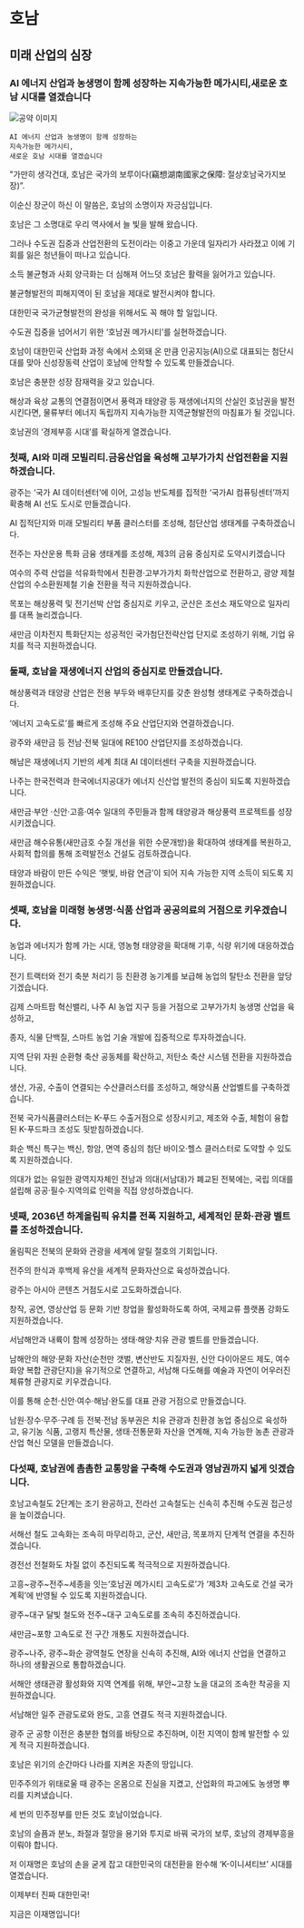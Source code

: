 # 호남

## 미래 산업의 심장
### AI 에너지 산업과 농생명이 함께 성장하는 지속가능한 메가시티,새로운 호남 시대를 열겠습니다

![공약 이미지](004.jpeg)

```
AI 에너지 산업과 농생명이 함께 성장하는
지속가능한 메가시티,
새로운 호남 시대를 열겠습니다
```

"가만히 생각건대, 호남은 국가의 보루이다(竊想湖南國家之保障: 절상호남국가지보장)”.

이순신 장군이 하신 이 말씀은, 호남의 소명이자 자긍심입니다.

호남은 그 소명대로 우리 역사에서 늘 빛을 발해 왔습니다.

그러나 수도권 집중과 산업전환의 도전이라는 이중고 가운데 일자리가 사라졌고 이에 기회를 잃은 청년들이 떠나고 있습니다.

소득 불균형과 사회 양극화는 더 심해져 어느덧 호남은 활력을 잃어가고 있습니다.

불균형발전의 피해지역이 된 호남을 제대로 발전시켜야 합니다.

대한민국 국가균형발전의 완성을 위해서도 꼭 해야 할 일입니다.

수도권 집중을 넘어서기 위한 ‘호남권 메가시티’를 실현하겠습니다.

호남이 대한민국 산업화 과정 속에서 소외돼 온 만큼 인공지능(AI)으로 대표되는 첨단시대를 맞아 신성장동력 산업이 호남에 안착할 수 있도록 만들겠습니다.

호남은 충분한 성장 잠재력을 갖고 있습니다.

해상과 육상 교통의 연결점이면서 풍력과 태양광 등 재생에너지의 산실인 호남권을 발전시킨다면, 물류부터 에너지 독립까지 지속가능한 지역균형발전의 마침표가 될 것입니다.

호남권의 ‘경제부흥 시대’를 확실하게 열겠습니다.

### 첫째, AI와 미래 모빌리티․금융산업을 육성해 고부가가치 산업전환을 지원하겠습니다.

광주는 ‘국가 AI 데이터센터’에 이어, 고성능 반도체를 집적한 ‘국가AI 컴퓨팅센터’까지 확충해 AI 선도 도시로 만들겠습니다.

AI 집적단지와 미래 모빌리티 부품 클러스터를 조성해, 첨단산업 생태계를 구축하겠습니다.

전주는 자산운용 특화 금융 생태계를 조성해, 제3의 금융 중심지로 도약시키겠습니다

여수의 주력 산업을 석유화학에서 친환경·고부가가치 화학산업으로 전환하고, 광양 제철산업의 수소환원제철 기술 전환을 적극 지원하겠습니다.

목포는 해상풍력 및 전기선박 산업 중심지로 키우고, 군산은 조선소 재도약으로 일자리를 대폭 늘리겠습니다.

새만금 이차전지 특화단지는 성공적인 국가첨단전략산업 단지로 조성하기 위해, 기업 유치를 적극 지원하겠습니다.

### 둘째, 호남을 재생에너지 산업의 중심지로 만들겠습니다.

해상풍력과 태양광 산업은 전용 부두와 배후단지를 갖춘 완성형 생태계로 구축하겠습니다.

‘에너지 고속도로’를 빠르게 조성해 주요 산업단지와 연결하겠습니다.

광주와 새만금 등 전남·전북 일대에 RE100 산업단지를 조성하겠습니다.

해남은 재생에너지 기반의 세계 최대 AI 데이터센터 구축을 지원하겠습니다.

나주는 한국전력과 한국에너지공대가 에너지 신산업 발전의 중심이 되도록 지원하겠습니다.

새만금·부안 ·신안·고흥·여수 일대의 주민들과 함께 태양광과 해상풍력 프로젝트를 성장시키겠습니다.

새만금 해수유통(새만금호 수질 개선을 위한 수문개방)을 확대하여 생태계를 복원하고, 사회적 합의를 통해 조력발전소 건설도 검토하겠습니다.

태양과 바람이 만든 수익은 ‘햇빛, 바람 연금’이 되어 지속 가능한 지역 소득이 되도록 지원하겠습니다.

### 셋째, 호남을 미래형 농생명·식품 산업과 공공의료의 거점으로 키우겠습니다.

농업과 에너지가 함께 가는 시대, 영농형 태양광을 확대해 기후, 식량 위기에 대응하겠습니다.

전기 트랙터와 전기 축분 처리기 등 친환경 농기계를 보급해 농업의 탈탄소 전환을 앞당기겠습니다.

김제 스마트팜 혁신밸리, 나주 AI 농업 지구 등을 거점으로 고부가가치 농생명 산업을 육성하고,

종자, 식물 단백질, 스마트 농업 기술 개발에 집중적으로 투자하겠습니다.

지역 단위 자원 순환형 축산 공동체를 확산하고, 저탄소 축산 시스템 전환을 지원하겠습니다.

생산, 가공, 수출이 연결되는 수산클러스터를 조성하고, 해양식품 산업벨트를 구축하겠습니다.

전북 국가식품클러스터는 K-푸드 수출거점으로 성장시키고, 제조와 수출, 체험이 융합된 K-푸드파크 조성도 뒷받침하겠습니다.

화순 백신 특구는 백신, 항암, 면역 중심의 첨단 바이오‧헬스 클러스터로 도약할 수 있도록 지원하겠습니다.

의대가 없는 유일한 광역지자체인 전남과 의대(서남대)가 폐교된 전북에는, 국립 의대를 설립해 공공·필수·지역의료 인력을 직접 양성하겠습니다.

### 넷째, 2036년 하계올림픽 유치를 전폭 지원하고, 세계적인 문화·관광 벨트를 조성하겠습니다.

올림픽은 전북의 문화와 관광을 세계에 알릴 절호의 기회입니다.

전주의 한식과 후백제 유산을 세계적 문화자산으로 육성하겠습니다.

광주는 아시아 콘텐츠 거점도시로 고도화하겠습니다.

창작, 공연, 영상산업 등 문화 기반 창업을 활성화하도록 하여, 국제교류 플랫폼 강화도 지원하겠습니다.

서남해안과 내륙이 함께 성장하는 생태·해양·치유 관광 벨트를 만들겠습니다.

남해안의 해양·문화 자산(순천만 갯벌, 변산반도 지질자원, 신안 다이아몬드 제도, 여수 화양 복합 관광단지)을 유기적으로 연결하고, 서남해 다도해를 예술과 자연이 어우러진 체류형 관광지로 키우겠습니다.

이를 통해 순천·신안·여수·해남·완도를 대표 관광 거점으로 만들겠습니다.

남원·장수·무주·구례 등 전북·전남 동부권은 치유 관광과 친환경 농업 중심으로 육성하고, 유기농 식품, 고랭지 특산물, 생태·전통문화 자산을 연계해, 지속 가능한 농촌 관광과 산업 혁신 모델을 만들겠습니다.

### 다섯째, 호남권에 촘촘한 교통망을 구축해 수도권과 영남권까지 넓게 잇겠습니다.

호남고속철도 2단계는 조기 완공하고, 전라선 고속철도는 신속히 추진해 수도권 접근성을 높이겠습니다.

서해선 철도 고속화는 조속히 마무리하고, 군산, 새만금, 목포까지 단계적 연결을 추진하겠습니다.

경전선 전철화도 차질 없이 추진되도록 적극적으로 지원하겠습니다.

고흥~광주~전주~세종을 잇는‘호남권 메가시티 고속도로’가 ‘제3차 고속도로 건설 국가 계획’에 반영될 수 있도록 지원하겠습니다.

광주~대구 달빛 철도와 전주~대구 고속도로를 조속히 추진하겠습니다.

새만금~포항 고속도로 전 구간 개통도 지원하겠습니다.

광주~나주, 광주~화순 광역철도 연장을 신속히 추진해, AI와 에너지 산업을 연결하고 하나의 생활권으로 통합하겠습니다.

서해안 생태관광 활성화와 지역 연계를 위해, 부안~고창 노을 대교의 조속한 착공을 지원하겠습니다.

서남해안 일주 관광도로와 완도, 고흥 연결도 적극 지원하겠습니다.

광주 군 공항 이전은 충분한 협의를 바탕으로 추진하며, 이전 지역이 함께 발전할 수 있게 적극 지원하겠습니다.

호남은 위기의 순간마다 나라를 지켜온 자존의 땅입니다.

민주주의가 위태로울 때 광주는 온몸으로 진실을 지켰고, 산업화의 파고에도 농생명 뿌리를 지켜냈습니다.

세 번의 민주정부를 만든 것도 호남이었습니다.

호남의 슬픔과 분노, 좌절과 절망을 용기와 투지로 바꿔 국가의 보루, 호남의 경제부흥을 이뤄야 합니다.

저 이재명은 호남의 손을 굳게 잡고 대한민국의 대전환을 완수해 ‘K-이니셔티브’ 시대를 열겠습니다.

이제부터 진짜 대한민국!

지금은 이재명입니다!